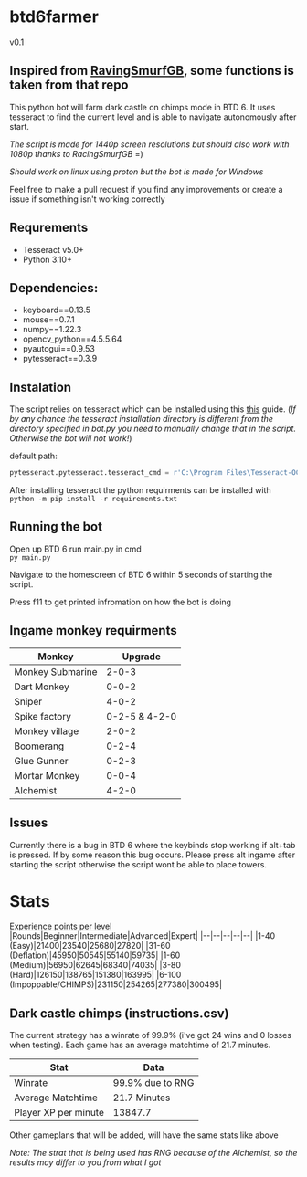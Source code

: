 # btd6farmer
v0.1
## Inspired from [RavingSmurfGB](https://github.com/RavingSmurfGB/Py_AutoBloons), some functions is taken from that repo


This python bot will farm dark castle on chimps mode in BTD 6. It uses tesseract to find the current level and is able to navigate autonomously after start.

*The script is made for 1440p screen resolutions but should also work with 1080p thanks to RacingSmurfGB* =)

*Should work on linux using proton but the bot is made for Windows*

Feel free to make a pull request if you find any improvements or create a issue if something isn't working correctly
## Requrements
- Tesseract v5.0+
- Python 3.10+

## Dependencies:
- keyboard==0.13.5
- mouse==0.7.1
- numpy==1.22.3
- opencv_python==4.5.5.64
- pyautogui==0.9.53
- pytesseract==0.3.9

## Instalation
The script relies on tesseract which can be installed using this [this](https://github.com/UB-Mannheim/tesseract/wiki) guide. 
(*If by any chance the tesseract installation directory is different from the directory specified in bot.py you need to manually change that in the script. Otherwise the bot will not work!*)

default path:
```py
pytesseract.pytesseract.tesseract_cmd = r'C:\Program Files\Tesseract-OCR\tesseract.exe'
```

After installing tesseract the python requirments can be installed with\
`python -m pip install -r requirements.txt`

## Running the bot
Open up BTD 6 run main.py in cmd\
`py main.py`

Navigate to the homescreen of BTD 6 within 5 seconds of starting the script.

Press f11 to get printed infromation on how the bot is doing

## Ingame monkey requirments

|Monkey|Upgrade|
|--|--|
|Monkey Submarine|2-0-3|
|Dart Monkey|0-0-2|
|Sniper| 4-0-2 |
|Spike factory| 0-2-5 & 4-2-0|
|Monkey village|2-0-2|
|Boomerang|0-2-4|
|Glue Gunner|0-2-3|
|Mortar Monkey|0-0-4|
|Alchemist|4-2-0|


## Issues
Currently there is a bug in BTD 6 where the keybinds stop working if alt+tab is pressed. If by some reason this bug occurs. Please press alt ingame after starting the script otherwise the script wont be able to place towers.

# Stats
[Experience points per level](https://bloons.fandom.com/wiki/Experience_Point_Farming)
|Rounds|Beginner|Intermediate|Advanced|Expert|
|--|--|--|--|--|
|1-40 (Easy)|21400|23540|25680|27820|
|31-60 (Deflation)|45950|50545|55140|59735|
|1-60 (Medium)|56950|62645|68340|74035|
|3-80 (Hard)|126150|138765|151380|163995|
|6-100 (Impoppable/CHIMPS)|231150|254265|277380|300495|

## Dark castle chimps (instructions.csv)

The current strategy has a winrate of 99.9% (i've got 24 wins and 0 losses when testing). Each game has an average matchtime of 21.7 minutes.

|Stat|Data|
|--|--|
|Winrate|99.9% due to RNG|
|Average Matchtime|21.7 Minutes|
|Player XP per minute|13847.7|

Other gameplans that will be added, will have the same stats like above

*Note: The strat that is being used has RNG because of the Alchemist, so the results may differ to you from what I got*